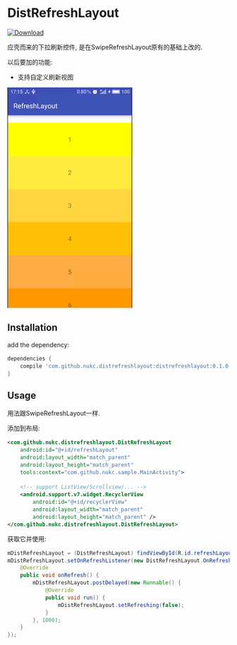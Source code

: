 # DistRefreshLayout

[ ![Download](https://api.bintray.com/packages/nukc/maven/DistRefreshLayout/images/download.svg) ](https://bintray.com/nukc/maven/DistRefreshLayout/_latestVersion)

应壳而来的下拉刷新控件, 是在SwipeRefreshLayout原有的基础上改的.

以后要加的功能:
- 支持自定义刷新视图

<img src="https://raw.githubusercontent.com/nukc/distrefreshlayout/master/images/distrefresh.gif">

## Installation
add the dependency:
```groovy
dependencies {
    compile 'com.github.nukc.distrefreshlayout:distrefreshlayout:0.1.0'
}
```

## Usage

用法跟SwipeRefreshLayout一样.

添加到布局:
```xml
<com.github.nukc.distrefreshlayout.DistRefreshLayout
    android:id="@+id/refreshLayout"
    android:layout_width="match_parent"
    android:layout_height="match_parent"
    tools:context="com.github.nukc.sample.MainActivity">

    <!-- support ListView/Scrollview/... -->
    <android.support.v7.widget.RecyclerView
        android:id="@+id/recyclerView"
        android:layout_width="match_parent"
        android:layout_height="match_parent" />
</com.github.nukc.distrefreshlayout.DistRefreshLayout>
```

获取它并使用:
```java
mDistRefreshLayout = (DistRefreshLayout) findViewById(R.id.refreshLayout);
mDistRefreshLayout.setOnRefreshListener(new DistRefreshLayout.OnRefreshListener() {
    @Override
    public void onRefresh() {
        mDistRefreshLayout.postDelayed(new Runnable() {
            @Override
            public void run() {
                mDistRefreshLayout.setRefreshing(false);
            }
        }, 1000);
    }
});
```